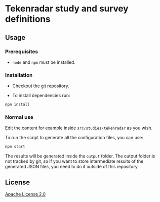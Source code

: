 # Tekenradar study and survey definitions

## Usage

### Prerequisites

- `node` and `npm` must be installed.

### Installation

- Checkout the git repository.

- To install dependencies run:

```sh
npm install
```

### Normal use

Edit the content for example inside `src/studies/tekenradar` as you wish.

To run the script to generate all the configuration files, you can use:

```sh
npm start
```

The results will be generated inside the `output` folder.
The output folder is not tracked by git, so if you want to store intermediate results of the generated JSON files, you need to do it outside of this repository.

## License

[Apache License 2.0](LICENSE)